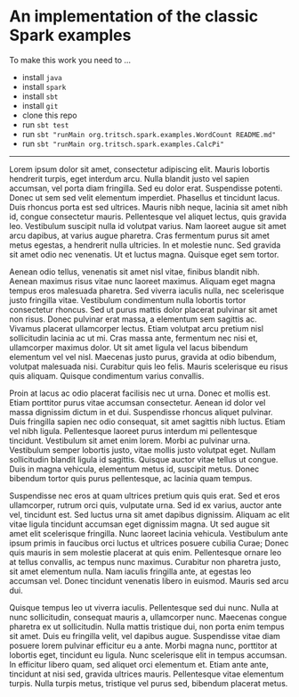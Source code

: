 # An implementation of the classic Spark examples

To make this work you need to ...

* install `java`
* install `spark`
* install `sbt`
* install `git`
* clone this repo
* run `sbt test`
* run `sbt "runMain org.tritsch.spark.examples.WordCount README.md"`
* run `sbt "runMain org.tritsch.spark.examples.CalcPi"`

---

Lorem ipsum dolor sit amet, consectetur adipiscing elit. Mauris lobortis hendrerit turpis, eget interdum arcu. Nulla blandit justo vel sapien accumsan, vel porta diam fringilla. Sed eu dolor erat. Suspendisse potenti. Donec ut sem sed velit elementum imperdiet. Phasellus et tincidunt lacus. Duis rhoncus porta est sed ultrices. Mauris nibh neque, lacinia sit amet nibh id, congue consectetur mauris. Pellentesque vel aliquet lectus, quis gravida leo. Vestibulum suscipit nulla id volutpat varius. Nam laoreet augue sit amet arcu dapibus, at varius augue pharetra. Cras fermentum purus sit amet metus egestas, a hendrerit nulla ultricies. In et molestie nunc. Sed gravida sit amet odio nec venenatis. Ut et luctus magna. Quisque eget sem tortor.

Aenean odio tellus, venenatis sit amet nisl vitae, finibus blandit nibh. Aenean maximus risus vitae nunc laoreet maximus. Aliquam eget magna tempus eros malesuada pharetra. Sed viverra iaculis nulla, nec scelerisque justo fringilla vitae. Vestibulum condimentum nulla lobortis tortor consectetur rhoncus. Sed ut purus mattis dolor placerat pulvinar sit amet non risus. Donec pulvinar erat massa, a elementum sem sagittis ac. Vivamus placerat ullamcorper lectus. Etiam volutpat arcu pretium nisl sollicitudin lacinia ac ut mi. Cras massa ante, fermentum nec nisi et, ullamcorper maximus dolor. Ut sit amet ligula vel lacus bibendum elementum vel vel nisl. Maecenas justo purus, gravida at odio bibendum, volutpat malesuada nisi. Curabitur quis leo felis. Mauris scelerisque eu risus quis aliquam. Quisque condimentum varius convallis.

Proin at lacus ac odio placerat facilisis nec ut urna. Donec et mollis est. Etiam porttitor purus vitae accumsan consectetur. Aenean id dolor vel massa dignissim dictum in et dui. Suspendisse rhoncus aliquet pulvinar. Duis fringilla sapien nec odio consequat, sit amet sagittis nibh luctus. Etiam vel nibh ligula. Pellentesque laoreet purus interdum mi pellentesque tincidunt. Vestibulum sit amet enim lorem. Morbi ac pulvinar urna. Vestibulum semper lobortis justo, vitae mollis justo volutpat eget. Nullam sollicitudin blandit ligula id sagittis. Quisque auctor vitae tellus ut congue. Duis in magna vehicula, elementum metus id, suscipit metus. Donec bibendum tortor quis purus pellentesque, ac lacinia quam tempus.

Suspendisse nec eros at quam ultrices pretium quis quis erat. Sed et eros ullamcorper, rutrum orci quis, vulputate urna. Sed id ex varius, auctor ante vel, tincidunt est. Sed luctus urna sit amet dapibus dignissim. Aliquam ac elit vitae ligula tincidunt accumsan eget dignissim magna. Ut sed augue sit amet elit scelerisque fringilla. Nunc laoreet lacinia vehicula. Vestibulum ante ipsum primis in faucibus orci luctus et ultrices posuere cubilia Curae; Donec quis mauris in sem molestie placerat at quis enim. Pellentesque ornare leo at tellus convallis, ac tempus nunc maximus. Curabitur non pharetra justo, sit amet elementum nulla. Nam iaculis fringilla ante, at egestas leo accumsan vel. Donec tincidunt venenatis libero in euismod. Mauris sed arcu dui.

Quisque tempus leo ut viverra iaculis. Pellentesque sed dui nunc. Nulla at nunc sollicitudin, consequat mauris a, ullamcorper nunc. Maecenas congue pharetra ex ut sollicitudin. Nulla mattis tristique dui, non porta enim tempus sit amet. Duis eu fringilla velit, vel dapibus augue. Suspendisse vitae diam posuere lorem pulvinar efficitur eu a ante. Morbi magna nunc, porttitor at lobortis eget, tincidunt eu ligula. Nunc scelerisque elit in tempus accumsan. In efficitur libero quam, sed aliquet orci elementum et. Etiam ante ante, tincidunt at nisi sed, gravida ultrices mauris. Pellentesque vitae elementum turpis. Nulla turpis metus, tristique vel purus sed, bibendum placerat metus.
